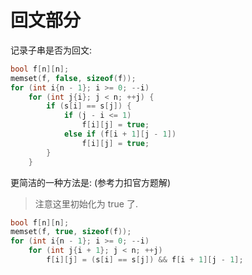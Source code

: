 



# 回文部分



记录子串是否为回文: 

```cpp
bool f[n][n];
memset(f, false, sizeof(f));
for (int i{n - 1}; i >= 0; --i)
    for (int j{i}; j < n; ++j) {
        if (s[i] == s[j]) {
            if (j - i <= 1)
                f[i][j] = true;
            else if (f[i + 1][j - 1])
                f[i][j] = true;
        }
    }
```

更简洁的一种方法是: (参考力扣官方题解) 

>   注意这里初始化为 true 了. 

```cpp
bool f[n][n];
memset(f, true, sizeof(f));
for (int i{n - 1}; i >= 0; --i)
    for (int j{i + 1}; j < n; ++j) 
        f[i][j] = (s[i] == s[j]) && f[i + 1][j - 1];
```

